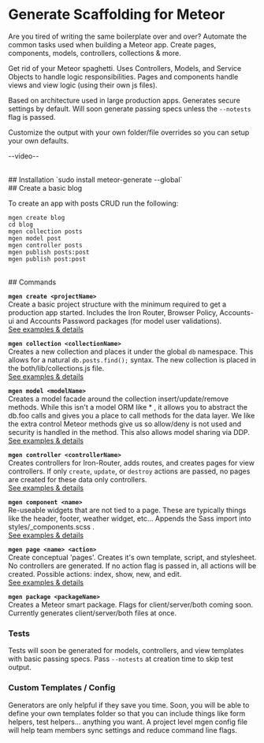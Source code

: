 # Generate Scaffolding for Meteor

Are you tired of writing the same boilerplate over and over?  Automate the common tasks used when building a Meteor app. Create pages, components, models, controllers, collections & more. 

Get rid of your Meteor spaghetti. Uses Controllers, Models, and Service Objects to handle logic responsibilities. Pages and components handle views and view logic (using their own js files).

Based on architecture used in large production apps. Generates secure settings by default. Will soon generate passing specs unless the `--notests` flag is passed.

Customize the output with your own folder/file overrides so you can setup your own defaults.

--video--


<br>
## Installation
`sudo install meteor-generate --global`  

 
<br>
## Create a basic blog

To create an app with posts CRUD run the following:

`mgen create blog`  
`cd blog`  
`mgen collection posts`  
`mgen model post`  
`mgen controller posts`  
`mgen publish posts:post`  
`mgen publish post:post`  


<br>
## Commands

**`mgen create <projectName>`**  
Create a basic project structure with the minimum required to get a production app started. Includes the Iron Router, Browser Policy, Accounts-ui and Accounts Password packages (for model user validations).  
[See examples & details](http://foo)

**`mgen collection <collectionName>`**  
Creates a new collection and places it under the global `db` namespace. This allows for a natural `db.posts.find();` syntax. The new collection is placed in the both/lib/collections.js file.  
[See examples & details](http://foo)

**`mgen model <modelName>`**  
Creates a model facade around the collection insert/update/remove methods. While this isn't a model ORM like * , it allows you to abstract the db.foo calls and gives you a place to call methods for the data layer. We like the extra control Meteor methods give us so allow/deny is not used and security is handled in the method. This also allows model sharing via DDP.  
[See examples & details](http://foo)

**`mgen controller <controllerName>`**  
 Creates controllers for Iron-Router, adds routes, and creates pages for view controllers. If only `create`, `update`, or `destroy` actions are passed, no pages are created for these data only controllers.  
[See examples & details](http://foo)

**`mgen component <name>`**  
Re-useable widgets that are not tied to a page. These are typically things like the header, footer, weather widget, etc... Appends the Sass import into styles/_components.scss .  
[See examples & details](http://foo)

**`mgen page <name> <action>`**  
Create conceptual 'pages'. Creates it's own template, script, and stylesheet. No controllers are generated. If no action flag is passed in, all actions will be created. Possible actions: index, show, new, and edit.  
[See examples & details](http://foo)

**`mgen package <packageName>`**  
 Creates a Meteor smart package. Flags for client/server/both coming soon. Currently generates client/server/both files at once.

### Tests

Tests will soon be generated for models, controllers, and view templates with basic passing specs. Pass `--notests` at creation time to skip test output.

### Custom Templates / Config
Generators are only helpful if they save you time. Soon, you will be able to define your own templates folder so that you can include things like form helpers, test helpers... anything you want. A project level mgen config file will help team members sync settings and reduce command line flags.

